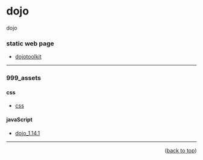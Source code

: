 <a name="topage"></a>

# dojo
dojo

### static web page
* [dojotoolkit](https://koskasmail.github.io/dojotoolkit/)

-----

### 999_assets

#### css
* [css](https://koskasmail.github.io/dojotoolkit/999_assets/css/00.css.md)

#### javaScript
* [dojo_1.14.1](https://koskasmail.github.io/dojotoolkit/999_assets/javaScript/dojo_1.14.1.js)

-----

<p align="right">(<a href="#topage">back to top</a>)</p>
<br/>
<br/>
